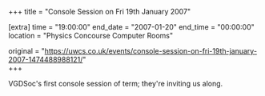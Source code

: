 +++
title = "Console Session on Fri 19th January 2007"

[extra]
time = "19:00:00"
end_date = "2007-01-20"
end_time = "00:00:00"
location = "Physics Concourse Computer Rooms"

original = "https://uwcs.co.uk/events/console-session-on-fri-19th-january-2007-1474488988121/"    
+++

VGDSoc's first console session of term; they're inviting us along.

